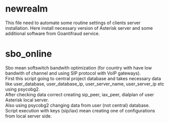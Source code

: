 # newrealm
This file need to automate some routine settings of clients server installation.
Here install necessary version of Asterisk server and some additional software from Goantifraud service.

# sbo_online <br>
Sbo mean softswitch bandwith optimization (for country with have low bandwith of channel and using SIP protocol with VoIP gateways). <br>
First this script going to central project database and takes necessary data like user_database, user_database_ip, user_server_name, user_server_ip etc using psycobg2. <br> After checking data correct creating sip_peer, iax_peer, dialplan of user Asterisk local server. <br>
Also using psycobg2 changing data from user (not central) database. <br>
Script execution with keys (sip/iax) mean creating one of configurations from local server side. <br>
